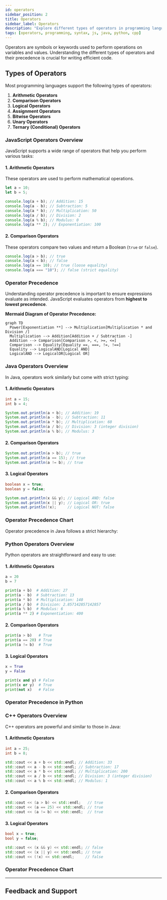 ```yaml
---
id: operators
sidebar_position: 2
title: Operators
sidebar_label: Operators
description: "Explore different types of operators in programming languages like JavaScript, Java, Python, and C++. Understand their usage, precedence, and practical examples."
tags: [operators, programming, syntax, js, java, python, cpp]
---
```


Operators are symbols or keywords used to perform operations on variables and values. Understanding the different types of operators and their precedence is crucial for writing efficient code.

<Ads />

## Types of Operators

Most programming languages support the following types of operators:

1. **Arithmetic Operators**
2. **Comparison Operators**
3. **Logical Operators**
4. **Assignment Operators**
5. **Bitwise Operators**
6. **Unary Operators**
7. **Ternary (Conditional) Operators**

<Tabs>
  <TabItem value="js" label="JavaScript" default>

### JavaScript Operators Overview

JavaScript supports a wide range of operators that help you perform various tasks:

#### 1. Arithmetic Operators
These operators are used to perform mathematical operations.

```js title="Arithmetic Operators in JavaScript"
let a = 10;
let b = 5;

console.log(a + b); // Addition: 15
console.log(a - b); // Subtraction: 5
console.log(a * b); // Multiplication: 50
console.log(a / b); // Division: 2
console.log(a % b); // Modulus: 0
console.log(a ** 2); // Exponentiation: 100
```

#### 2. Comparison Operators
These operators compare two values and return a Boolean (`true` or `false`).

```js title="Comparison Operators in JavaScript"
console.log(a > b); // true
console.log(a < b); // false
console.log(a == 10); // true (loose equality)
console.log(a === "10"); // false (strict equality)
```

### Operator Precedence

Understanding operator precedence is important to ensure expressions evaluate as intended. JavaScript evaluates operators from **highest to lowest precedence**.

**Mermaid Diagram of Operator Precedence:**

```mermaid
graph TD
  Power[Exponentiation **] --> Multiplication[Multiplication * and Division /]
  Multiplication --> Addition[Addition + / Subtraction -]
  Addition --> Comparison[Comparison >, <, >=, <=]
  Comparison --> Equality[Equality ==, ===, !=, !==]
  Equality --> LogicalAND[Logical AND]
  LogicalAND --> LogicalOR[Logical OR]
```

  </TabItem>

  <TabItem value="java" label="Java">

### Java Operators Overview

In Java, operators work similarly but come with strict typing:

#### 1. Arithmetic Operators
```java
int a = 15;
int b = 4;

System.out.println(a + b); // Addition: 19
System.out.println(a - b); // Subtraction: 11
System.out.println(a * b); // Multiplication: 60
System.out.println(a / b); // Division: 3 (integer division)
System.out.println(a % b); // Modulus: 3
```

#### 2. Comparison Operators
```java
System.out.println(a > b); // true
System.out.println(a == 15); // true
System.out.println(a != b); // true
```

#### 3. Logical Operators
```java
boolean x = true;
boolean y = false;

System.out.println(x && y); // Logical AND: false
System.out.println(x || y); // Logical OR: true
System.out.println(!x);     // Logical NOT: false
```

### Operator Precedence Chart

Operator precedence in Java follows a strict hierarchy:

<!-- **Mermaid Diagram for Operator Precedence in Java:** -->



  </TabItem>

  <TabItem value="python" label="Python">

### Python Operators Overview

Python operators are straightforward and easy to use:

#### 1. Arithmetic Operators
```python
a = 20
b = 7

print(a + b)  # Addition: 27
print(a - b)  # Subtraction: 13
print(a * b)  # Multiplication: 140
print(a / b)  # Division: 2.857142857142857
print(a % b)  # Modulus: 6
print(a ** 2) # Exponentiation: 400
```

#### 2. Comparison Operators
```python
print(a > b)   # True
print(a == 20) # True
print(a != b)  # True
```

#### 3. Logical Operators
```python
x = True
y = False

print(x and y) # False
print(x or y)  # True
print(not x)   # False
```

### Operator Precedence in Python

<!-- **Mermaid Diagram for Python Operator Precedence:** -->

  </TabItem>

  <TabItem value="cpp" label="C++">

### C++ Operators Overview

C++ operators are powerful and similar to those in Java:

#### 1. Arithmetic Operators
```cpp
int a = 25;
int b = 8;

std::cout << a + b << std::endl; // Addition: 33
std::cout << a - b << std::endl; // Subtraction: 17
std::cout << a * b << std::endl; // Multiplication: 200
std::cout << a / b << std::endl; // Division: 3 (integer division)
std::cout << a % b << std::endl; // Modulus: 1
```

#### 2. Comparison Operators
```cpp
std::cout << (a > b) << std::endl;   // true
std::cout << (a == 25) << std::endl; // true
std::cout << (a != b) << std::endl;  // true
```

#### 3. Logical Operators
```cpp
bool x = true;
bool y = false;

std::cout << (x && y) << std::endl; // false
std::cout << (x || y) << std::endl; // true
std::cout << (!x) << std::endl;     // false
```

### Operator Precedence Chart

<!-- **Mermaid Diagram for C++ Operator Precedence:** -->

  </TabItem>
</Tabs>

<AdsComponent />

---

<h2 className="text-center">Feedback and Support</h2>

<GiscusComponent />
